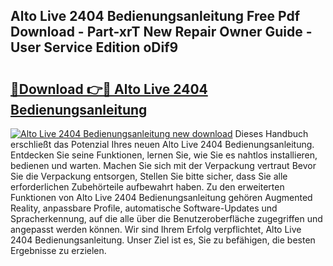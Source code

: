## Alto Live 2404 Bedienungsanleitung Free Pdf Download - Part-xrT New Repair Owner Guide - User Service Edition oDif9

# <h2><a href="http://df0u6m.blite.top/?on=Alto+Live+2404+Bedienungsanleitung">🔗Download 👉🔴 Alto Live 2404 Bedienungsanleitung</a></h2>

[![Alto Live 2404 Bedienungsanleitung new download](https://i.imgur.com/lujVjoI.png)](http://df0u6m.blite.top/?on=Alto+Live+2404+Bedienungsanleitung)
Dieses Handbuch erschließt das Potenzial Ihres neuen Alto Live 2404 Bedienungsanleitung. Entdecken Sie seine Funktionen, lernen Sie, wie Sie es nahtlos installieren, bedienen und warten. Machen Sie sich mit der Verpackung vertraut Bevor Sie die Verpackung entsorgen, Stellen Sie bitte sicher, dass Sie alle erforderlichen Zubehörteile aufbewahrt haben. Zu den erweiterten Funktionen von Alto Live 2404 Bedienungsanleitung gehören Augmented Reality, anpassbare Profile, automatische Software-Updates und Spracherkennung, auf die alle über die Benutzeroberfläche zugegriffen und angepasst werden können. Wir sind Ihrem Erfolg verpflichtet, Alto Live 2404 Bedienungsanleitung. Unser Ziel ist es, Sie zu befähigen, die besten Ergebnisse zu erzielen.
